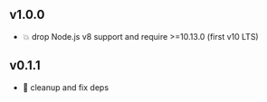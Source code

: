 ## v1.0.0

* 💥 drop Node.js v8 support and require >=10.13.0 (first v10 LTS)

## v0.1.1

* 🐞 cleanup and fix deps
